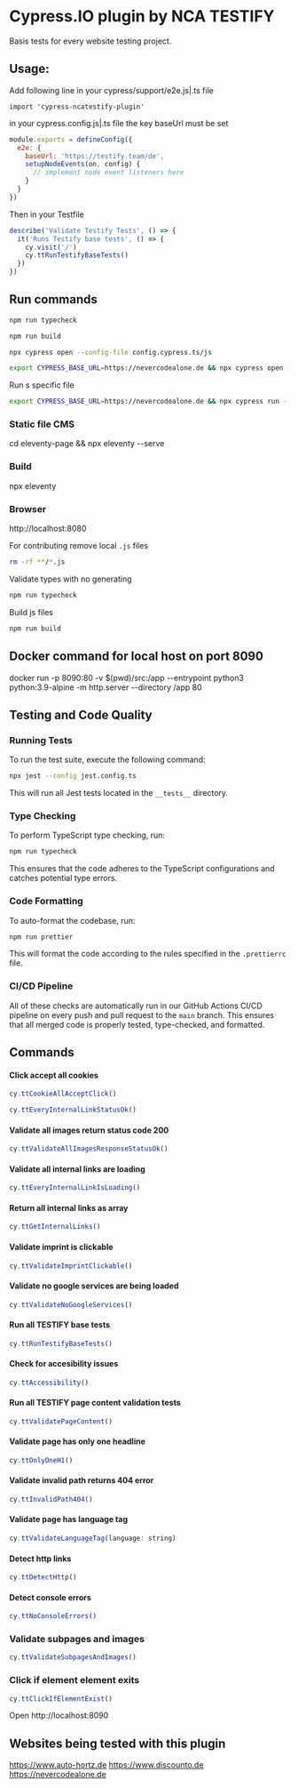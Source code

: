 # Cypress.IO plugin by NCA TESTIFY

Basis tests for every website testing project.

## Usage:

Add following line in your cypress/support/e2e.js|.ts file

`import 'cypress-ncatestify-plugin'`

in your cypress.config.js|.ts file the key baseUrl must be set

```js
module.exports = defineConfig({
  e2e: {
    baseUrl: 'https://testify.team/de',
    setupNodeEvents(on, config) {
      // implement node event listeners here
    }
  }
})
```

Then in your Testfile

```js
describe('Validate Testify Tests', () => {
  it('Runs Testify base tests', () => {
    cy.visit('/')
    cy.ttRunTestifyBaseTests()
  })
})
```

## Run commands

```bash
npm run typecheck
```

```bash
npm run build
```

```bash
npx cypress open --config-file config.cypress.ts/js
```

```bash
export CYPRESS_BASE_URL=https://nevercodealone.de && npx cypress open --config-file config.cypress.ts/js
```

Run s specific file

```bash
export CYPRESS_BASE_URL=https://nevercodealone.de && npx cypress run --config-file cypress.config.ts --spec "cypress/e2e/validate.cy.ts"
```

### Static file CMS

cd eleventy-page && npx eleventy --serve

### Build

npx eleventy

### Browser

http://localhost:8080

For contributing remove local `.js` files

```bash
rm -rf **/*.js
```

Validate types with no generating

```bash
npm run typecheck
```

Build js files

```bash
npm run build
```

## Docker command for local host on port 8090

docker run -p 8090:80 -v $(pwd)/src:/app --entrypoint python3 python:3.9-alpine -m http.server --directory /app 80

## Testing and Code Quality

### Running Tests

To run the test suite, execute the following command:

```bash
npx jest --config jest.config.ts
```

This will run all Jest tests located in the `__tests__` directory.

### Type Checking

To perform TypeScript type checking, run:

```bash
npm run typecheck
```

This ensures that the code adheres to the TypeScript configurations and catches potential type errors.

### Code Formatting

To auto-format the codebase, run:

```bash
npm run prettier
```

This will format the code according to the rules specified in the `.prettierrc` file.

### CI/CD Pipeline

All of these checks are automatically run in our GitHub Actions CI/CD pipeline on every push and pull request to the `main` branch. This ensures that all merged code is properly tested, type-checked, and formatted.

## Commands

#### Click accept all cookies

```js
cy.ttCookieAllAcceptClick()
```

```js
cy.ttEveryInternalLinkStatusOk()
```

#### Validate all images return status code 200

```js
cy.ttValidateAllImagesResponseStatusOk()
```

#### Validate all internal links are loading

```js
cy.ttEveryInternalLinkIsLoading()
```

#### Return all internal links as array

```js
cy.ttGetInternalLinks()
```

#### Validate imprint is clickable

```js
cy.ttValidateImprintClickable()
```

#### Validate no google services are being loaded

```js
cy.ttValidateNoGoogleServices()
```

#### Run all TESTIFY base tests

```js
cy.ttRunTestifyBaseTests()
```

#### Check for accesibility issues

```js
cy.ttAccessibility()
```

#### Run all TESTIFY page content validation tests

```js
cy.ttValidatePageContent()
```

#### Validate page has only one headline

```js
cy.ttOnlyOneH1()
```

#### Validate invalid path returns 404 error

```js
cy.ttInvalidPath404()
```

#### Validate page has language tag

```js
cy.ttValidateLanguageTag(language: string)
```

#### Detect http links

```js
cy.ttDetectHttp()
```

#### Detect console errors

```js
cy.ttNoConsoleErrors()
```

### Validate subpages and images

```js
cy.ttValidateSubpagesAndImages()
```

### Click if element element exits

```js
cy.ttClickIfElementExist()
```

Open
http://localhost:8090

## Websites being tested with this plugin

https://www.auto-hortz.de
https://www.discounto.de
https://nevercodealone.de
